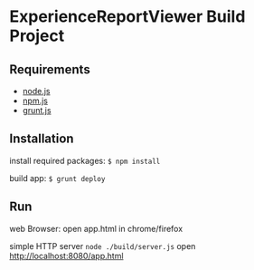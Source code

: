 # ExperienceReportViewer Build Project


## Requirements

* [node.js](http://nodejs.org)
* [npm.js](http://npmjs.org)
* [grunt.js](http://gruntjs.com)

## Installation

install required packages:
    `$ npm install `

build app:
    `$ grunt deploy`

## Run

web Browser:
    open app.html in chrome/firefox

simple HTTP server
    `node ./build/server.js`
    open [http://localhost:8080/app.html](http://localhost:8080/app.html)



